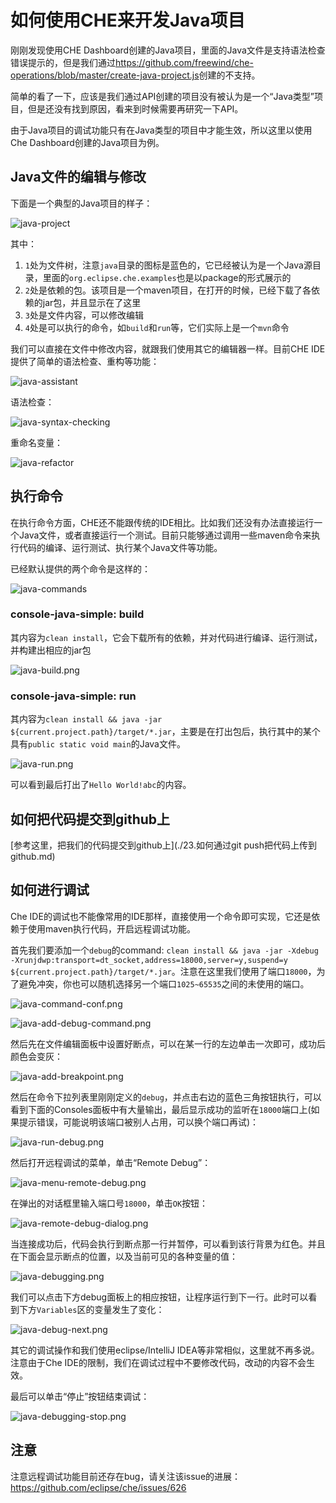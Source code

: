 如何使用CHE来开发Java项目
======================

刚刚发现使用CHE Dashboard创建的Java项目，里面的Java文件是支持语法检查错误提示的，但是我们通过<https://github.com/freewind/che-operations/blob/master/create-java-project.js>创建的不支持。

简单的看了一下，应该是我们通过API创建的项目没有被认为是一个“Java类型”项目，但是还没有找到原因，看来到时候需要再研究一下API。

由于Java项目的调试功能只有在Java类型的项目中才能生效，所以这里以使用Che Dashboard创建的Java项目为例。

Java文件的编辑与修改
-----------------

下面是一个典型的Java项目的样子：

![java-project](./images/java-project.png)

其中：

1. `1`处为文件树，注意`java`目录的图标是蓝色的，它已经被认为是一个Java源目录，里面的`org.eclipse.che.examples`也是以package的形式展示的
2. `2`处是依赖的包。该项目是一个maven项目，在打开的时候，已经下载了各依赖的jar包，并且显示在了这里
3. `3`处是文件内容，可以修改编辑
4. `4`处是可以执行的命令，如`build`和`run`等，它们实际上是一个`mvn`命令

我们可以直接在文件中修改内容，就跟我们使用其它的编辑器一样。目前CHE IDE提供了简单的语法检查、重构等功能：

![java-assistant](./images/java-assistant.png)

语法检查：

![java-syntax-checking](./images/java-syntax-checking.png)

重命名变量：

![java-refactor](./images/java-refactor.png)

执行命令
------

在执行命令方面，CHE还不能跟传统的IDE相比。比如我们还没有办法直接运行一个Java文件，或者直接运行一个测试。目前只能够通过调用一些maven命令来执行代码的编译、运行测试、执行某个Java文件等功能。

已经默认提供的两个命令是这样的：

![java-commands](./images/java-commands.png)

### console-java-simple: build

其内容为`clean install`，它会下载所有的依赖，并对代码进行编译、运行测试，并构建出相应的jar包

![java-build.png](./images/java-build.png)

### console-java-simple: run

其内容为`clean install && java -jar ${current.project.path}/target/*.jar`，主要是在打出包后，执行其中的某个具有`public static void main`的Java文件。

![java-run.png](./images/java-run.png)

可以看到最后打出了`Hello World!abc`的内容。

如何把代码提交到github上
----------------

[参考这里，把我们的代码提交到github上](./23.如何通过git push把代码上传到github.md)

如何进行调试
----------

Che IDE的调试也不能像常用的IDE那样，直接使用一个命令即可实现，它还是依赖于使用maven执行代码，开启远程调试功能。

首先我们要添加一个`debug`的command: `clean install && java -jar -Xdebug -Xrunjdwp:transport=dt_socket,address=18000,server=y,suspend=y ${current.project.path}/target/*.jar`。注意在这里我们使用了端口`18000`，为了避免冲突，你也可以随机选择另一个端口`1025~65535`之间的未使用的端口。

![java-command-conf.png](./images/java-command-conf.png)

![java-add-debug-command.png](./images/java-add-debug-command.png)

然后先在文件编辑面板中设置好断点，可以在某一行的左边单击一次即可，成功后颜色会变灰：

![java-add-breakpoint.png](./images/java-add-breakpoint.png)

然后在命令下拉列表里刚刚定义的`debug`，并点击右边的蓝色三角按钮执行，可以看到下面的Consoles面板中有大量输出，最后显示成功的监听在`18000`端口上(如果提示错误，可能说明该端口被别人占用，可以换个端口再试)：

![java-run-debug.png](./images/java-run-debug.png)

然后打开远程调试的菜单，单击“Remote Debug”：

![java-menu-remote-debug.png](./images/java-menu-remote-debug.png)

在弹出的对话框里输入端口号`18000`，单击`OK`按钮：

![java-remote-debug-dialog.png](./images/java-remote-debug-dialog.png)

当连接成功后，代码会执行到断点那一行并暂停，可以看到该行背景为红色。并且在下面会显示断点的位置，以及当前可见的各种变量的值：

![java-debugging.png](./images/java-debugging.png)

我们可以点击下方debug面板上的相应按钮，让程序运行到下一行。此时可以看到下方`Variables`区的变量发生了变化：

![java-debug-next.png](./images/java-debug-next.png)

其它的调试操作和我们使用eclipse/IntelliJ IDEA等非常相似，这里就不再多说。注意由于Che IDE的限制，我们在调试过程中不要修改代码，改动的内容不会生效。

最后可以单击“停止”按钮结束调试：

![java-debugging-stop.png](./images/java-debugging-stop.png)

注意
----

注意远程调试功能目前还存在bug，请关注该issue的进展：<https://github.com/eclipse/che/issues/626>

